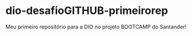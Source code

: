 # dio-desafioGITHUB-primeirorep
Meu primeiro repositório para a DIO no projeto BOOTCAMP do Santander!
